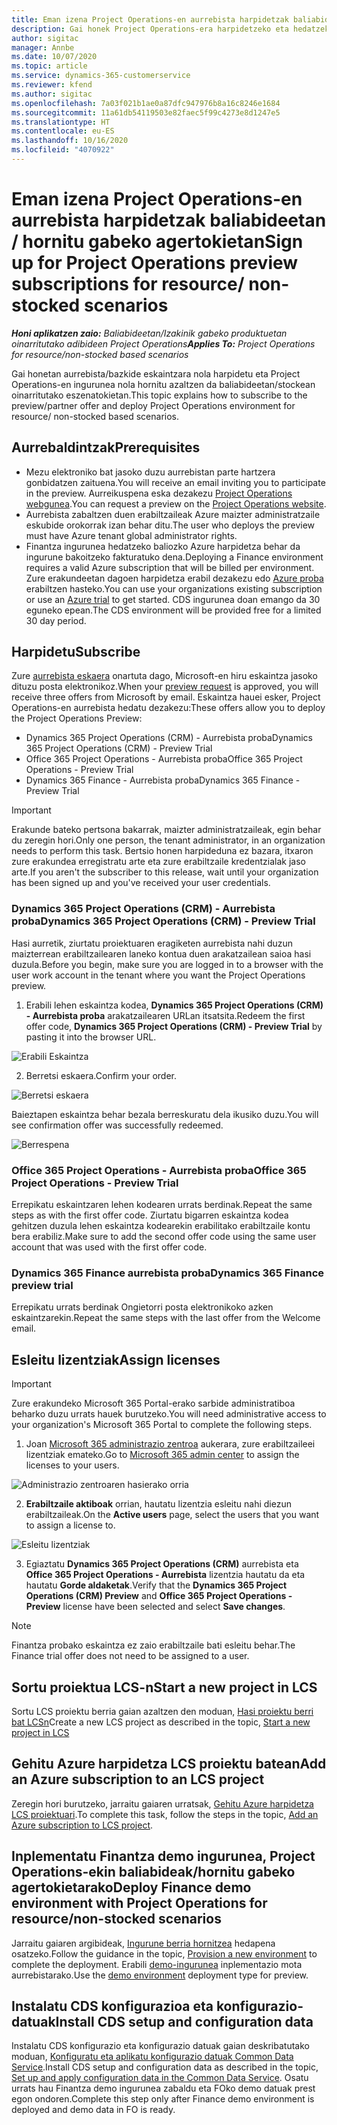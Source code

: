 ```yaml
---
title: Eman izena Project Operations-en aurrebista harpidetzak baliabideetan / hornitu gabeko agertokietan
description: Gai honek Project Operations-era harpidetzeko eta hedatzeko moduari buruzko informazioa eskaintzen du berreskuratutako / stockean oinarritutako eszenatokietarako.
author: sigitac
manager: Annbe
ms.date: 10/07/2020
ms.topic: article
ms.service: dynamics-365-customerservice
ms.reviewer: kfend
ms.author: sigitac
ms.openlocfilehash: 7a03f021b1ae0a87dfc947976b8a16c8246e1684
ms.sourcegitcommit: 11a61db54119503e82faec5f99c4273e8d1247e5
ms.translationtype: HT
ms.contentlocale: eu-ES
ms.lasthandoff: 10/16/2020
ms.locfileid: "4070922"
---
```

# <a name="sign-up-for-project-operations-preview-subscriptions-for-resource-non-stocked-scenarios"></a><span data-ttu-id="ccad9-103">Eman izena Project Operations-en aurrebista harpidetzak baliabideetan / hornitu gabeko agertokietan</span><span class="sxs-lookup"><span data-stu-id="ccad9-103">Sign up for Project Operations preview subscriptions for resource/ non-stocked scenarios</span></span>

<span data-ttu-id="ccad9-104">_**Honi aplikatzen zaio:** Baliabideetan/Izakinik gabeko produktuetan oinarritutako adibideen Project Operations_</span><span class="sxs-lookup"><span data-stu-id="ccad9-104">_**Applies To:** Project Operations for resource/non-stocked based scenarios_</span></span>

<span data-ttu-id="ccad9-105">Gai honetan aurrebista/bazkide eskaintzara nola harpidetu eta Project Operations-en ingurunea nola hornitu azaltzen da baliabideetan/stockean oinarritutako eszenatokietan.</span><span class="sxs-lookup"><span data-stu-id="ccad9-105">This topic explains how to subscribe to the preview/partner offer and deploy Project Operations environment for resource/ non-stocked based scenarios.</span></span>

## <a name="prerequisites"></a><span data-ttu-id="ccad9-106">Aurrebaldintzak</span><span class="sxs-lookup"><span data-stu-id="ccad9-106">Prerequisites</span></span>

- <span data-ttu-id="ccad9-107">Mezu elektroniko bat jasoko duzu aurrebistan parte hartzera gonbidatzen zaituena.</span><span class="sxs-lookup"><span data-stu-id="ccad9-107">You will receive an email inviting you to participate in the preview.</span></span> <span data-ttu-id="ccad9-108">Aurreikuspena eska dezakezu [Project Operations webgunea](https://dynamics.microsoft.com/en-us/project-operations/overview/).</span><span class="sxs-lookup"><span data-stu-id="ccad9-108">You can request a preview on the [Project Operations website](https://dynamics.microsoft.com/en-us/project-operations/overview/).</span></span>
- <span data-ttu-id="ccad9-109">Aurrebista zabaltzen duen erabiltzaileak Azure maizter administratzaile eskubide orokorrak izan behar ditu.</span><span class="sxs-lookup"><span data-stu-id="ccad9-109">The user who deploys the preview must have Azure tenant global administrator rights.</span></span>
- <span data-ttu-id="ccad9-110">Finantza ingurunea hedatzeko baliozko Azure harpidetza behar da ingurune bakoitzeko fakturatuko dena.</span><span class="sxs-lookup"><span data-stu-id="ccad9-110">Deploying a Finance environment requires a valid Azure subscription that will be billed per environment.</span></span> <span data-ttu-id="ccad9-111">Zure erakundeetan dagoen harpidetza erabil dezakezu edo [Azure proba](https://azure.microsoft.com/en-us/free/) erabiltzen hasteko.</span><span class="sxs-lookup"><span data-stu-id="ccad9-111">You can use your organizations existing subscription or use an [Azure trial](https://azure.microsoft.com/en-us/free/) to get started.</span></span> <span data-ttu-id="ccad9-112">CDS ingurunea doan emango da 30 eguneko epean.</span><span class="sxs-lookup"><span data-stu-id="ccad9-112">The CDS environment will be provided free for a limited 30 day period.</span></span>

## <a name="subscribe"></a><span data-ttu-id="ccad9-113">Harpidetu</span><span class="sxs-lookup"><span data-stu-id="ccad9-113">Subscribe</span></span>

<span data-ttu-id="ccad9-114">Zure [aurrebista eskaera](https://forms.office.com/FormsPro/Pages/ResponsePage.aspx?id=v4j5cvGGr0GRqy180BHbR56j8lZs0FdAvwT75_WNFyxUMkRDV1NYQU5TNjE2VjhKOVBUNVg2R0s1NC4u) onartuta dago, Microsoft-en hiru eskaintza jasoko dituzu posta elektronikoz.</span><span class="sxs-lookup"><span data-stu-id="ccad9-114">When your [preview request](https://forms.office.com/FormsPro/Pages/ResponsePage.aspx?id=v4j5cvGGr0GRqy180BHbR56j8lZs0FdAvwT75_WNFyxUMkRDV1NYQU5TNjE2VjhKOVBUNVg2R0s1NC4u) is approved, you will receive three offers from Microsoft by email.</span></span> <span data-ttu-id="ccad9-115">Eskaintza hauei esker, Project Operations-en aurrebista hedatu dezakezu:</span><span class="sxs-lookup"><span data-stu-id="ccad9-115">These offers allow you to deploy the Project Operations Preview:</span></span>

- <span data-ttu-id="ccad9-116">Dynamics 365 Project Operations (CRM) - Aurrebista proba</span><span class="sxs-lookup"><span data-stu-id="ccad9-116">Dynamics 365 Project Operations (CRM) - Preview Trial</span></span>
- <span data-ttu-id="ccad9-117">Office 365 Project Operations - Aurrebista proba</span><span class="sxs-lookup"><span data-stu-id="ccad9-117">Office 365 Project Operations - Preview Trial</span></span>
- <span data-ttu-id="ccad9-118">Dynamics 365 Finance - Aurrebista proba</span><span class="sxs-lookup"><span data-stu-id="ccad9-118">Dynamics 365 Finance - Preview Trial</span></span>

> [!IMPORTANT]
> <span data-ttu-id="ccad9-119">Erakunde bateko pertsona bakarrak, maizter administratzaileak, egin behar du zeregin hori.</span><span class="sxs-lookup"><span data-stu-id="ccad9-119">Only one person, the tenant administrator, in an organization needs to perform this task.</span></span> <span data-ttu-id="ccad9-120">Bertsio honen harpideduna ez bazara, itxaron zure erakundea erregistratu arte eta zure erabiltzaile kredentzialak jaso arte.</span><span class="sxs-lookup"><span data-stu-id="ccad9-120">If you aren't the subscriber to this release, wait until your organization has been signed up and you've received your user credentials.</span></span>

### <a name="dynamics-365-project-operations-crm---preview-trial"></a><span data-ttu-id="ccad9-121">Dynamics 365 Project Operations (CRM) - Aurrebista proba</span><span class="sxs-lookup"><span data-stu-id="ccad9-121">Dynamics 365 Project Operations (CRM) - Preview Trial</span></span> 

<span data-ttu-id="ccad9-122">Hasi aurretik, ziurtatu proiektuaren eragiketen aurrebista nahi duzun maizterrean erabiltzailearen laneko kontua duen arakatzailean saioa hasi duzula.</span><span class="sxs-lookup"><span data-stu-id="ccad9-122">Before you begin, make sure you are logged in to a browser with the user work account in the tenant where you want the Project Operations preview.</span></span>

1. <span data-ttu-id="ccad9-123">Erabili lehen eskaintza kodea, **Dynamics 365 Project Operations (CRM) - Aurrebista proba** arakatzailearen URLan itsatsita.</span><span class="sxs-lookup"><span data-stu-id="ccad9-123">Redeem the first offer code, **Dynamics 365 Project Operations (CRM) - Preview Trial** by pasting it into the browser URL.</span></span>

![Erabili Eskaintza](./media/16RedeemFirstOfferNew.png)

2. <span data-ttu-id="ccad9-125">Berretsi eskaera.</span><span class="sxs-lookup"><span data-stu-id="ccad9-125">Confirm your order.</span></span>

![Berretsi eskaera](./media/17ConfirmOrderNew.png)

<span data-ttu-id="ccad9-127">Baieztapen eskaintza behar bezala berreskuratu dela ikusiko duzu.</span><span class="sxs-lookup"><span data-stu-id="ccad9-127">You will see confirmation offer was successfully redeemed.</span></span>

![Berrespena](./media/18OrderConfirmationNew.png)

### <a name="office-365-project-operations---preview-trial"></a><span data-ttu-id="ccad9-129">Office 365 Project Operations - Aurrebista proba</span><span class="sxs-lookup"><span data-stu-id="ccad9-129">Office 365 Project Operations - Preview Trial</span></span>

<span data-ttu-id="ccad9-130">Errepikatu eskaintzaren lehen kodearen urrats berdinak.</span><span class="sxs-lookup"><span data-stu-id="ccad9-130">Repeat the same steps as with the first offer code.</span></span> <span data-ttu-id="ccad9-131">Ziurtatu bigarren eskaintza kodea gehitzen duzula lehen eskaintza kodearekin erabilitako erabiltzaile kontu bera erabiliz.</span><span class="sxs-lookup"><span data-stu-id="ccad9-131">Make sure to add the second offer code using the same user account that was used with the first offer code.</span></span>

### <a name="dynamics-365-finance-preview-trial"></a><span data-ttu-id="ccad9-132">Dynamics 365 Finance aurrebista proba</span><span class="sxs-lookup"><span data-stu-id="ccad9-132">Dynamics 365 Finance preview trial</span></span>

<span data-ttu-id="ccad9-133">Errepikatu urrats berdinak Ongietorri posta elektronikoko azken eskaintzarekin.</span><span class="sxs-lookup"><span data-stu-id="ccad9-133">Repeat the same steps with the last offer from the Welcome email.</span></span>

## <a name="assign-licenses"></a><span data-ttu-id="ccad9-134">Esleitu lizentziak</span><span class="sxs-lookup"><span data-stu-id="ccad9-134">Assign licenses</span></span>

> [!IMPORTANT]
> <span data-ttu-id="ccad9-135">Zure erakundeko Microsoft 365 Portal-erako sarbide administratiboa beharko duzu urrats hauek burutzeko.</span><span class="sxs-lookup"><span data-stu-id="ccad9-135">You will need administrative access to your organization's Microsoft 365 Portal to complete the following steps.</span></span>

1. <span data-ttu-id="ccad9-136">Joan [Microsoft 365 administrazio zentroa](https://portal.office.com/) aukerara, zure erabiltzaileei lizentziak emateko.</span><span class="sxs-lookup"><span data-stu-id="ccad9-136">Go to [Microsoft 365 admin center](https://portal.office.com/) to assign the licenses to your users.</span></span>

![Administrazio zentroaren hasierako orria](./media/14AdminPortal.png)

2. <span data-ttu-id="ccad9-138">**Erabiltzaile aktiboak** orrian, hautatu lizentzia esleitu nahi diezun erabiltzaileak.</span><span class="sxs-lookup"><span data-stu-id="ccad9-138">On the **Active users** page, select the users that you want to assign a license to.</span></span>

![Esleitu lizentziak](./media/15AssignLicenses.png)

3. <span data-ttu-id="ccad9-140">Egiaztatu **Dynamics 365 Project Operations (CRM)** aurrebista eta **Office 365 Project Operations - Aurrebista** lizentzia hautatu da eta hautatu **Gorde aldaketak**.</span><span class="sxs-lookup"><span data-stu-id="ccad9-140">Verify that the **Dynamics 365 Project Operations (CRM) Preview** and **Office 365 Project Operations - Preview** license have been selected and select **Save changes**.</span></span>

> [!NOTE]
> <span data-ttu-id="ccad9-141">Finantza probako eskaintza ez zaio erabiltzaile bati esleitu behar.</span><span class="sxs-lookup"><span data-stu-id="ccad9-141">The Finance trial offer does not need to be assigned to a user.</span></span>

## <a name="start-a-new-project-in-lcs"></a><span data-ttu-id="ccad9-142">Sortu proiektua LCS-n</span><span class="sxs-lookup"><span data-stu-id="ccad9-142">Start a new project in LCS</span></span>

<span data-ttu-id="ccad9-143">Sortu LCS proiektu berria gaian azaltzen den moduan, [Hasi proiektu berri bat LCSn](create-lcs-project.md)</span><span class="sxs-lookup"><span data-stu-id="ccad9-143">Create a new LCS project as described in the topic, [Start a new project in LCS](create-lcs-project.md)</span></span>

## <a name="add-an-azure-subscription-to-an-lcs-project"></a><span data-ttu-id="ccad9-144">Gehitu Azure harpidetza LCS proiektu batean</span><span class="sxs-lookup"><span data-stu-id="ccad9-144">Add an Azure subscription to an LCS project</span></span>

<span data-ttu-id="ccad9-145">Zeregin hori burutzeko, jarraitu gaiaren urratsak, [Gehitu Azure harpidetza LCS proiektuari](resource-add-azure-subscription-lcs-project.md).</span><span class="sxs-lookup"><span data-stu-id="ccad9-145">To complete this task, follow the steps in the topic, [Add an Azure subscription to LCS project](resource-add-azure-subscription-lcs-project.md).</span></span>

## <a name="deploy-finance-demo-environment-with-project-operations-for-resourcenon-stocked-scenarios"></a><span data-ttu-id="ccad9-146">Inplementatu Finantza demo ingurunea, Project Operations-ekin baliabideak/hornitu gabeko agertokietarako</span><span class="sxs-lookup"><span data-stu-id="ccad9-146">Deploy Finance demo environment with Project Operations for resource/non-stocked scenarios</span></span>

<span data-ttu-id="ccad9-147">Jarraitu gaiaren argibideak, [Ingurune berria hornitzea](resource-provision-new-environment.md) hedapena osatzeko.</span><span class="sxs-lookup"><span data-stu-id="ccad9-147">Follow the guidance in the topic, [Provision a new environment](resource-provision-new-environment.md) to complete the deployment.</span></span> <span data-ttu-id="ccad9-148">Erabili [demo-ingurunea](https://docs.microsoft.com/dynamics365/fin-ops-core/dev-itpro/deployment/deploy-demo-environment) inplementazio mota aurrebistarako.</span><span class="sxs-lookup"><span data-stu-id="ccad9-148">Use the [demo environment](https://docs.microsoft.com/dynamics365/fin-ops-core/dev-itpro/deployment/deploy-demo-environment) deployment type for preview.</span></span> 

## <a name="install-cds-setup-and-configuration-data"></a><span data-ttu-id="ccad9-149">Instalatu CDS konfigurazioa eta konfigurazio-datuak</span><span class="sxs-lookup"><span data-stu-id="ccad9-149">Install CDS setup and configuration data</span></span>

<span data-ttu-id="ccad9-150">Instalatu CDS konfigurazio eta konfigurazio datuak gaian deskribatutako moduan, [Konfiguratu eta aplikatu konfigurazio datuak Common Data Service](resource-apply-pro-setup-config-data.md).</span><span class="sxs-lookup"><span data-stu-id="ccad9-150">Install CDS setup and configuration data as described in the topic, [Set up and apply configuration data in the Common Data Service](resource-apply-pro-setup-config-data.md).</span></span>
<span data-ttu-id="ccad9-151">Osatu urrats hau Finantza demo ingurunea zabaldu eta FOko demo datuak prest egon ondoren.</span><span class="sxs-lookup"><span data-stu-id="ccad9-151">Complete this step only after Finance demo environment is deployed and demo data in FO is ready.</span></span>
